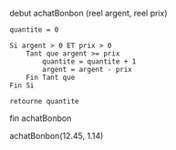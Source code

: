 debut achatBonbon (reel argent, reel prix)

    quantite = 0

    Si argent > 0 ET prix > 0 
        Tant que argent >= prix
            quantite = quantite + 1
            argent = argent - prix
        Fin Tant que
    Fin Si

    retourne quantite

fin achatBonbon

achatBonbon(12.45, 1.14)
